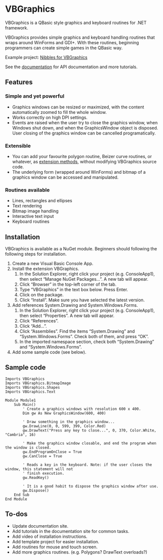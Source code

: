 # VBGraphics

VBGraphics is a QBasic style graphics and keyboard routines for .NET framework.

VBGraphics provides simple graphics and keyboard handling routines that wraps
around WinForms and GDI+. With these routines, beginning programmers can create
simple games in the QBasic way.

Example project: [Nibbles for VBGraphics](https://github.com/lwchkg/Nibbles_VBGraphics)

See the [documentation](https://lwchkg.github.io/VBGraphics/) for API
documentation and more tutorials.

## Features

### Simple and yet powerful

* Graphics windows can be resized or maximized, with the content automatically
  zoomed to fill the whole window.
* Works correctly on high DPI settings.
* Events are raised when the user try to close the graphics window, when Windows
  shut down, and when the GraphicsWindow object is disposed. User closing of the
  graphics window can be cancelled programatically.

### Extensible

* You can add your favourite polygon routine, Beizer curve routines, or
  whatever, as [extension methods](https://docs.microsoft.com/en-us/dotnet/visual-basic/programming-guide/language-features/procedures/extension-methods),
  without modifying VBGraphics source code.
* The underlying form (wrapped around WinForms) and bitmap of a graphics window
  can be accessed and manipulated.

### Routines available

* Lines, rectangles and ellipses
* Text rendering
* Bitmap image handling
* Interactive text input
* Keyboard routines

## Installation

VBGraphics is available as a NuGet module. Beginners should following the
following steps for installation.

1. Create a new Visual Basic Console App.
2. Install the extension VBGraphics.
   1. In the Solution Explorer, right click your project (e.g. ConsoleApp1),
      then select “Manage NuGet Packages…”. A new tab will appear.
   2. Click “Browser” in the top-left corner of the tab.
   3. Type “VBGraphics” in the text box below. Press Enter.
   4. Click on the package.
   5. Click “Install”. Make sure you have selected the latest version.
3. Add references System.Drawing and System.Windows.Forms.
   1. In the Solution Explorer, right click your project (e.g. ConsoleApp1),
      then select “Properties”. A new tab will appear.
   2. Click “References”.
   3. Click “Add…”.
   4. Click “Assemblies”. Find the items “System.Drawing” and
      “System.Windows.Forms”. Check both of them, and press “OK”.
   5. In the imported namespace section, check both “System.Drawing” and
      “System.Windows.Forms”.
4. Add some sample code (see below).

## Sample code

```vbnet
Imports VBGraphics
Imports VBGraphics.BitmapImage
Imports VBGraphics.Shapes
Imports VBGraphics.Text

Module Module1
    Sub Main()
        ' Create a graphics windows with resolution 600 x 400.
        Dim gw As New GraphicsWindow(600, 400)

        ' Draw something in the graphics window...
        gw.DrawLine(0, 0, 599, 399, Color.Red)
        gw.DrawText("Press any key to close...", 0, 370, Color.White, "Cambria", 16)

        ' Make the graphics window closable, and end the program when the window is closed.
        gw.EndProgramOnClose = True
        gw.CanClose = True

        ' Reads a key in the keyboard. Note: if the user closes the window, this statement will not
        ' finish execution.
        gw.ReadKey()

        ' It is a good habit to dispose the graphics window after use.
        gw.Dispose()
    End Sub
End Module
```

## To-dos

* Update documentation site.
* Add tutorials in the documentation site for common tasks.
* Add video of installation instructions.
* Add template project for easier installation.
* Add routines for mouse and touch screen.
* Add more graphics routines. (e.g. Polygons? DrawText overloads?)
